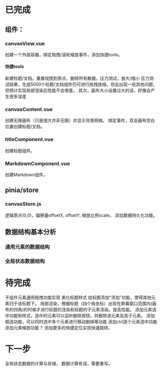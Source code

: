 
# 已完成
## 组件：
### canvasView.vue
创建一个外层容器，绑定拖拽/滚轮缩放事件，添加快捷tools。
#### 快捷tools
新建标题/文档，重置视图到原点，删除所有数据，压力测试，放大/缩小
压力测试结果，生成5000个标题/文档组件仍可进行拖拽放缩。但会出现一些其他问题，但预计实现局部渲染后性能不会很差。
其次，画布大小设置过大的话，好像会产生很多误差
### canvasContent.vue
创建无限画布（只是很大并非无限）并显示背景网格。
绑定事件，双击画布空白位置创建标题/文档。
### titleComponent.vue
创建标题组件。
### MarkdownComponent.vue
创建Markdown组件。
## pinia/store
### canvasStore.js
逻辑原点(0,0)，偏移量offsetX, offsetY, 缩放比例scale。
添加数据持久化功能。
## 数据结构基本分析
### 通用元素的数据结构
### 全局状态数据结构

# 待完成

子组件元素通用拖拽功能实现
美化标题样式
给标题添加“添加”功能，使得其他元素归于该标题下。
局部渲染，根据标题（四个角坐标）出现在屏幕窗口范围内(画布的四角)的时候才进行标题的渲染和标题的子元素渲染。提高性能。
添加元素选中功能和样式，选中的元素可以监听删除按钮，并删除该元素及其子元素。
添加框选功能，可以同时选中多个元素进行移动删掉等功能
添加ctrl逐个元素选中功能
添加元素缩放功能？
添加更多的快捷定位实现快速跳转。
# 下一步
全局状态数据的计算与存储，
数据计算有误，需要重写。





